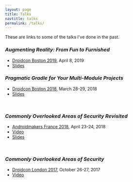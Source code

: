 ```yaml
---
layout: page
title: Talks
navtitle: talks
permalink: /talks/
---
```


These are links to some of the talks I've done in the past.

### _Augmenting Reality: From Fun to Furnished_
- [Droidcon Boston 2019](https://www.droidcon-boston.com/agenda/), April 8, 2019
- [Slides](https://speakerdeck.com/cliveleehere/augmented-reality-from-fun-to-furnished)


### _Pragmatic Gradle for Your Multi-Module Projects_
- [Droidcon Boston 2018](http://2018.droidcon-boston.com/agenda/), March 28-29, 2018
- [Slides](https://speakerdeck.com/cliveleehere/pragmatic-gradle-for-your-multi-module-projects)

<br>

### _Commonly Overlooked Areas of Security Revisited_
- [Androidmakers France 2018](https://paug.github.io/android-makers-2018/speakers/), April 23-24, 2018
- [Video](https://www.youtube.com/watch?v=o2oMzJP80DM&t=10s)
- [Slides](https://speakerdeck.com/cliveleehere/commonly-overlooked-areas-of-security-revisited)

<br>

### _Commonly Overlooked Areas of Security_
- [Droidcon London 2017](https://skillsmatter.com/conferences/8265-droidcon-london-2017), October 26-27, 2017
- [Video](https://skillsmatter.com/skillscasts/10535-commonly-overlooked-areas-of-security)